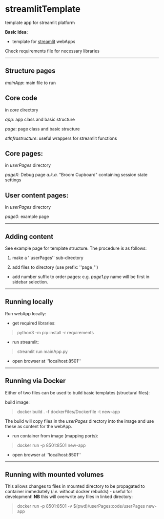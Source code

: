 # streamlitTemplate
 template app for streamlit platform

 **Basic Idea:**
 * template for [streamlit](https://streamlit.io) webApps

 Check requirements file for necessary libraries

---

## Structure pages

*mainApp*: main file to run

## Core code
in *core* directory

*app*: app class and basic structure

*page*: page class and basic structure

*stInfrastructure*: useful wrappers for streamlit functions

## Core pages:
in *userPages* directory

*pageX*: Debug page _a.k.a._ "Broom Cupboard" containing session state settings

## User content pages:
in *userPages* directory

*page0*: example page

---

## Adding content

See example page for template structure.
The procedure is as follows:

1. make a ''userPages'' sub-directory

2. add files to directory (use prefix: ''page_'')
  * add number suffix to order pages: e.g. _page1.py_ name will be first in sidebar selection.

---

## Running locally

Run webApp locally:

* get required libraries:
> python3 -m pip install -r requirements

* run streamlit:
> streamlit run mainApp.py

* open browser at ''localhost:8501''

---

## Running via Docker

Either of two files can be used to build basic templates (structural files):

build image:

> docker build . -f dockerFiles/Dockerfile -t new-app

The build will copy files in the _userPages_ directory into the image and use these as content for the webApp.

* run container from image (mapping ports):

> docker run -p 8501:8501 new-app

* open browser at ''localhost:8501''

---

## Running with mounted volumes

This allows changes to files in mounted directory to be propagated to container immediately (*i.e.* without docker rebuilds) - useful for development!
**NB** this will overwrite any files in linked directory:

> docker run -p 8501:8501 -v $(pwd)/userPages:code/userPages new-app
